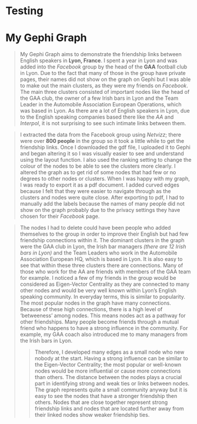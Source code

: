 Testing
=======
My Gephi Graph 
===============

>My Gephi Graph aims to demonstrate the friendship links between English speakers in **Lyon, France**. I spent a year in Lyon and was added into the *Facebook* group by the head of the **GAA** football club in Lyon. Due to the fact that many of those in the group have private pages, their names did not show on the graph on Gephi but I was able to make out the main clusters, as they were my friends on *Facebook*. The main three clusters consisted of important nodes like the head of the GAA club, the owner of a few Irish bars in Lyon and the Team Leader in the Automobile Association European Operations, which was based in Lyon. As there are a lot of English speakers in Lyon, due to the English speaking companies based there like the *AA* and *Interpol*, it is not surprising to see such intimate links between them. 


>I extracted the data from the Facebook group using *Netvizz*; there were over **800 people** in the group so it took a little while to get the friendship links. Once I downloaded the gdf file, I uploaded it to Gephi and began altering it so I was visually easier to see and understand using the layout function. I also used the ranking setting to change the colour of the nodes to be able to see the clusters more clearly. I altered the graph as to get rid of some nodes that had few or no degrees to other nodes or clusters.
When I was happy with my graph, I was ready to export it as a pdf document. I added curved edges because I felt that they were easier to navigate through as the clusters and nodes were quite close. After exporting to pdf, I had to manually add the labels because the names of many people did not show on the graph probably due to the privacy settings they have chosen for their *Facebook* page.

>The nodes I had to delete could have been people who added themselves to the group in order to improve their English but had few friendship connections within it. The dominant clusters in the graph were the GAA club in Lyon, the Irish bar managers *(there are 12 Irish bars in Lyon)* and the Team Leaders who work in the Automobile Association European HQ, which is based in Lyon. It is also easy to see that within these three clusters there are connections. Many of those who work for the AA are friends with members of the GAA team for example. 
I noticed a few of my friends in the group would be considered as Eigen-Vector Centrality as they are connected to many other nodes and would be very well known within Lyon’s English speaking community. In everyday terms, this is similar to popularity. The most popular nodes in the graph have many connections. 
Because of these high connections, there is a high level of ‘betweeness’ among nodes. This means nodes act as a pathway for other friendships. Many people become friends through a mutual friend who happens to have a strong influence in the community. For example, my GAA coach also introduced me to many managers from the Irish bars in Lyon. 
>>Therefore, I developed many edges as a small node who new nobody at the start. 
Having a strong influence can be similar to the Eigen-Vector Centrality; the most popular or well-known nodes would be more influential or cause more connections than others.
>>The distance between the nodes plays a crucial part in identifying strong and weak ties or links between nodes. The graph represents quite a small community anyway but it is easy to see the nodes that have a stronger friendship then others. Nodes that are close together represent strong friendship links and nodes that are located further away from their linked nodes show weaker friendship ties.  

